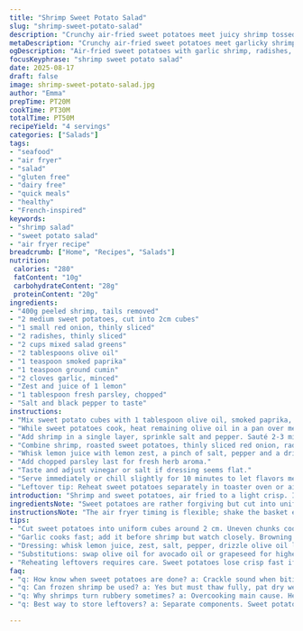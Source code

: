 ```yaml
---
title: "Shrimp Sweet Potato Salad"
slug: "shrimp-sweet-potato-salad"
description: "Crunchy air-fried sweet potatoes meet juicy shrimp tossed in a bright citrus dressing with fresh greens. A simple, nut-free, dairy-free, egg-free meal with a twist of paprika and cumin replacing classic seasonings. Quick crisping in the air fryer keeps the potatoes tender inside, edges caramelized and smoky. Shrimp pan-seared with garlic and lemon zest for punch without overpowering the earthiness of the sweet potato. Add crunchy radishes and chopped herbs to cut softness. Visual cues like sizzling sounds and golden browning dictate cook time more than clocks. Easy, flexible, forgiving, no fuss for busy nights or casual lunches. Technique notes on getting shrimps not rubbery and potatoes crisp without oil overload. Adapt with other root vegetables or canned chickpeas if shimp unavailable."
metaDescription: "Crunchy air-fried sweet potatoes meet garlicky shrimp tossed in a fresh citrus dressing with crisp radishes and herbs. Quick, nut and dairy free meal."
ogDescription: "Air-fried sweet potatoes with garlic shrimp, radishes, and citrus dressing. Crisp edges, tender inside. Fast, flexible, french-inspired flavor combo."
focusKeyphrase: "shrimp sweet potato salad"
date: 2025-08-17
draft: false
image: shrimp-sweet-potato-salad.jpg
author: "Emma"
prepTime: PT20M
cookTime: PT30M
totalTime: PT50M
recipeYield: "4 servings"
categories: ["Salads"]
tags:
- "seafood"
- "air fryer"
- "salad"
- "gluten free"
- "dairy free"
- "quick meals"
- "healthy"
- "French-inspired"
keywords:
- "shrimp salad"
- "sweet potato salad"
- "air fryer recipe"
breadcrumb: ["Home", "Recipes", "Salads"]
nutrition: 
 calories: "280"
 fatContent: "10g"
 carbohydrateContent: "28g"
 proteinContent: "20g"
ingredients:
- "400g peeled shrimp, tails removed"
- "2 medium sweet potatoes, cut into 2cm cubes"
- "1 small red onion, thinly sliced"
- "2 radishes, thinly sliced"
- "2 cups mixed salad greens"
- "2 tablespoons olive oil"
- "1 teaspoon smoked paprika"
- "1 teaspoon ground cumin"
- "2 cloves garlic, minced"
- "Zest and juice of 1 lemon"
- "1 tablespoon fresh parsley, chopped"
- "Salt and black pepper to taste"
instructions:
- "Mix sweet potato cubes with 1 tablespoon olive oil, smoked paprika, cumin, salt and pepper. Spread evenly in the basket of air fryer. Set temperature to 180°C (355°F), cook for about 25-30 minutes. Shake basket every 10 minutes to brown evenly; watch edges brown and soften inside, poke with fork for tenderness."
- "While sweet potatoes cook, heat remaining olive oil in a pan over medium-high heat. Add garlic and sauté 30 seconds until fragrant but not browned."
- "Add shrimp in a single layer, sprinkle salt and pepper. Sauté 2-3 minutes per side while stirring gently halfway. Shrimp will curl, turn pink, and deflate slightly when done—avoid overcooking or shrimps turn rubbery."
- "Combine shrimp, roasted sweet potatoes, thinly sliced red onion, radishes and salad greens in a large bowl."
- "Whisk lemon juice with lemon zest, a pinch of salt, pepper and a drizzle of olive oil to make dressing. Toss salad gently until everything is coated."
- "Add chopped parsley last for fresh herb aroma."
- "Taste and adjust vinegar or salt if dressing seems flat."
- "Serve immediately or chill slightly for 10 minutes to let flavors meld but keep potatoes crisp."
- "Leftover tip: Reheat sweet potatoes separately in toaster oven or air fryer quick burst to revive crispiness."
introduction: "Shrimp and sweet potatoes, air fried to a light crisp. I learned patience watching the sweet potatoes sizzle and brown, edges curling slightly—signals the right texture. My early tries flopped, potatoes either dry or mushy, shrimp turned tough. A little cumin, a bit of zest, and the radish crunch added dimension, not your usual bland salad. The fragrant garlic-laden shrimp frying, smelling up the kitchen. Quick changes I made: swapping sea salt for smoked paprika, swapping cucumber for radish, tossing in fresh herbs last minute, to keep zing. A light citrus dressing lifts it all rather than drowning. Less oil, more flavor. Trust your nose, your fingers. I always watch the sweet potatoes before timing. Crisp yet creamy inside."
ingredientsNote: "Sweet potatoes are rather forgiving but cut into uniform cubes for even cooking; bigger chunks mean longer in the air fryer and risk uneven browning. I replaced traditional cayenne with smoked paprika and cumin to ramp up earthiness and complexity without heat. Radishes swap cucumber—adds a peppery crunch and stress-tested well in last trial with greens ready from the day before. Garlic in the shrimp mustn’t burn; adding it first then shrimp immediately stops bitterness. Olive oil can be swapped for avocado or grapeseed oil for higher smoke points or if you want a lighter taste. Parsley is my go-to herb here over cilantro or basil since it pairs subtly but fresh. If you cannot get shrimp fresh, frozen works, thaw completely and pat dry or they steam instead of sear."
instructionsNote: "The air fryer timing is flexible; shake the basket every 10 minutes to get all sides caramelizing evenly. The sweet potato should feel tender when pierced yet have edges crisp enough to sound a slight crunch when bitten. This balance dictates doneness more than timers. Shrimp cooks very fast; overcooked shrimp chew like rubber. Watch for pink turning opaque and curling tightly. Adding garlic first flavors oil but stay alert so it doesn’t burn and ruin the pan. Toss everything swiftly while warm for the dressing to cling better; resting salad helps meld but don’t wait too long or potatoes soften. I like vinaigrettes with zest and fresh juice to brighten instead of bottled vinegar. Serve immediately or refrigerate briefly and re-crisp the potatoes by air frying for 3-4 minutes. Common fail: piling too many pieces, which steams rather than crisps the potatoes."
tips:
- "Cut sweet potatoes into uniform cubes around 2 cm. Uneven chunks cook poorly. Bigger sizes mean longer, risk mushy center or burnt edges. Shake basket often, at least twice during cooking. Look for edges crisping up to golden brown, texture checks by fork crucial. When times vary, rely on how it sounds—slight crackle signals done crisp. Don’t overload basket or steam replaces crisp; layer loosely."
- "Garlic cooks fast; add it before shrimp but watch closely. Browning ruins flavor, becomes bitter. Keep stove heat medium, swirl quickly then add shrimp immediately. Shrimp curls pink and opaque with slight give when pressed—overcook and they stiffen chewy like rubber bands. Timing 2-3 min per side, stirring midway. Dry shrimp thoroughly if thawed, moisture steams rather than sears."
- "Dressing: whisk lemon juice, zest, salt, pepper, drizzle olive oil last. Add herbs at end, parsley best for fresh punch without overpowering. Dressing sticks better if salad tossed warm, coats veggies smoother. If bland, extra pinch salt or splash vinegar tweaks brightness. Avoid bottled vinegar's industrial sharpness; fresh lemon better here. Resting salad can dull crisp potatoes, chill briefly only."
- "Substitutions: swap olive oil for avocado oil or grapeseed for higher smoke points to avoid bitter garlic flavor. Herbs can shift to cilantro or basil but parsley holds fresh aroma best. Frozen shrimp thaw fully, pat dry; prevents steaming. Sweet potatoes interchangeable with other root veg or canned chickpeas for texture shift. Radishes replace cucumber nicely for crunch and peppery edge but not watery."
- "Reheating leftovers requires care. Sweet potatoes lose crisp fast if microwaved or piled. Air fryer reheating for 3-4 min at 180°C revives crisp edges effectively without drying center. Avoid stacking pieces. Shrimp best eaten fresh; reheating tends to toughen. Salad components separate before storing if possible, redux mix and dress just before serving keeps texture longest."
faq:
- "q: How know when sweet potatoes are done? a: Crackle sound when biting. Fork pokes tender but edges crisp. Look for golden brown edges curling slight. Texture beats timer every time. Shake basket every 10 mins to brown evenly. Bigger chunks need longer, smaller crisp faster."
- "q: Can frozen shrimp be used? a: Yes but must thaw fully, pat dry well or steam instead of sear. Frozen shrimps pack moisture, browning suffers. Add them after garlic just finishes to avoid burning aroma. Stir gently, watch for pink color and firming. Overcook leads rubbery bites."
- "q: Why shrimps turn rubbery sometimes? a: Overcooking main cause. Heat too high or staying on pan too long tightens protein strands. Shrimp curls and opaqueness good doneness clues. Stir once midway for even heat. Garlic prep timing critical; burns mask shrimp flavor and ruin texture."
- "q: Best way to store leftovers? a: Separate components. Sweet potatoes air fried again quick burst avoids soggy mess. Store salad greens, onions, radishes separately fridge in airtight. Dressing can go separately too. Mix just before serving keeps crisp texture intact. Shrimp reheated tough, better cold or fresh."

---
```

